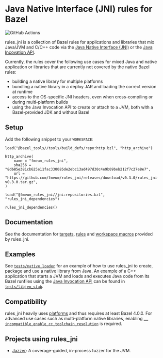 # Java Native Interface (JNI) rules for Bazel
![GitHub Actions](https://github.com/fmeum/rules_jni/workflows/Build%20all%20targets%20and%20run%20all%20tests/badge.svg)

rules_jni is a collection of Bazel rules for applications and libraries that mix Java/JVM and C/C++ code via the
[Java Native Interface (JNI)](https://docs.oracle.com/en/java/javase/17/docs/specs/jni/index.html) or the
[Java Incovation API](https://docs.oracle.com/en/java/javase/17/docs/specs/jni/invocation.html).

Currently, the rules cover the following use cases for mixed Java and native application or libraries that are currently
not covered by the native Bazel rules:

* building a native library for multiple platforms
* bundling a native library in a deploy JAR and loading the correct version at runtime
* access to the OS-specific JNI headers, even when cross-compiling or during multi-platform builds
* using the Java Invocation API to create or attach to a JVM, both with a Bazel-provided JDK and without Bazel

## Setup

Add the following snippet to your `WORKSPACE`:

```starlark
load("@bazel_tools//tools/build_defs/repo:http.bzl", "http_archive")

http_archive(
    name = "fmeum_rules_jni",
    sha256 = "8d685e381cb625e11fac330085de2ebc13ad497d30c4e9b09beb212f7c27e8e7",
    url = "https://github.com/fmeum/rules_jni/releases/download/v0.3.0/rules_jni-v0.3.0.tar.gz",
)

load("@fmeum_rules_jni//jni:repositories.bzl", "rules_jni_dependencies")

rules_jni_dependencies()
```

## Documentation

See the documentation for [targets](docs/targets.md), [rules](docs/rules.md)
and [workspace macros](docs/workspace_macros.md) provided by rules_jni.

## Examples

See [`tests/native_loader`](tests/native_loader) for an example of how to use rules_jni to create, package and use a
native library from Java.
An example of a C++ application that starts a JVM and loads and executes Java code from its Bazel runfiles using the
[Java Invocation API](https://docs.oracle.com/en/java/javase/17/docs/specs/jni/invocation.html) can be found in
[`tests/libjvm_stub`](tests/libjvm_stub).

## Compatibility

rules_jni heavily uses [platforms](https://docs.bazel.build/versions/main/platforms.html) and thus requires at least
Bazel 4.0.0. For advanced use cases such as multi-platform native libraries,
enabling [`--incompatible_enable_cc_toolchain_resolution`](https://github.com/bazelbuild/bazel/issues/7260) is required.

## Projects using rules_jni

* [Jazzer](https://github.com/CodeIntelligenceTesting/jazzer): A coverage-guided, in-process fuzzer for the JVM.
